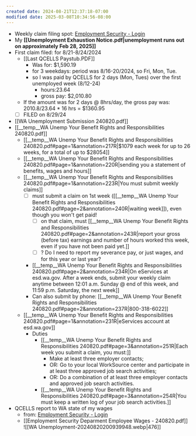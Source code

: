 ```yaml
---
created date: 2024-08-21T12:37:18-07:00
modified date: 2025-03-08T10:34:56-08:00
---
```

- Weekly claim filing spot: [Employment Security - Login](https://secure.esd.wa.gov/home/)
- My **[[Unemployment Exhaustion Notice.pdf|unemployment runs out on approximately Feb 28, 2025]]**
- First claim filed: for 8/21-8/24/2024
	- [[Last QCELLS Paystub.PDF]]
		- Was for: $1,590.19
		- for 3 weekdays:  period was 8/16-20/2024, so Fri, Mon, Tue.
		- so I was paid by QCELLS for 2 days (Mon, Tues) over the first unemployed week (8/12-24)
			- hours:23.64 
			- gross pay: $2,010.80 
	- If the amount was for 2 days @ 8hrs/day, the gross pay was: 2010.8/23.64 * 16 hrs = $1360.95
	- [ ] FILED on 8/29/24
- [[WA Unemployment Submission 240820.pdf]]
- [[__temp__WA Unemp Your Benefit Rights and Responsibilities 240820.pdf]]
	- [[__temp__WA Unemp Your Benefit Rights and Responsibilities 240820.pdf#page=1&annotation=217R|$1079 each week for up to 26 weeks, for a total of up to $28054]]
	- [[__temp__WA Unemp Your Benefit Rights and Responsibilities 240820.pdf#page=1&annotation=220R|sending you a statement of benefits, wages and hours]]
	- [[__temp__WA Unemp Your Benefit Rights and Responsibilities 240820.pdf#page=1&annotation=223R|You must submit weekly claims]]
		- [ ] must submit a claim on 1st week ([[__temp__WA Unemp Your Benefit Rights and Responsibilities 240820.pdf#page=2&annotation=240R|waiting week]]), even though you won't get paid!
			- [ ] on that claim, must [[__temp__WA Unemp Your Benefit Rights and Responsibilities 240820.pdf#page=2&annotation=243R|report your gross (before tax) earnings and number of hours worked this week, even if you have not been paid yet.]]
			- [ ] ? Do I need to report my severance pay, or just wages, and for this year or last year?
		- [[__temp__WA Unemp Your Benefit Rights and Responsibilities 240820.pdf#page=2&annotation=234R|On eServices at esd.wa.gov. After a week ends, submit your weekly claim anytime between 12:01 a.m. Sunday @ end of this week, and 11:59 p.m. Saturday, the next week]]
		- Can also submit by phone: [[__temp__WA Unemp Your Benefit Rights and Responsibilities 240820.pdf#page=2&annotation=237R|800-318-6022]]
	- [[__temp__WA Unemp Your Benefit Rights and Responsibilities 240820.pdf#page=1&annotation=231R|eServices account at  esd.wa.gov]]
		- Duties
			- [[__temp__WA Unemp Your Benefit Rights and Responsibilities 240820.pdf#page=3&annotation=251R|Each week you submit a claim, you must:]]
				- Make at least three employer contacts;
				- OR: Go to your local WorkSource center and participate in at least three approved job search activities;
				- OR: Do a combination of at least three employer contacts and approved job search activities.
			- [[__temp__WA Unemp Your Benefit Rights and Responsibilities 240820.pdf#page=3&annotation=254R|You must keep a written log of your job search activities.]]
- QCELLS report to WA state of my wages
  - from: [Employment Security - Login](https://secure.esd.wa.gov/employeewagedata/)
  - [[Employment Security Deparment Employee Wages - 240820.pdf]]
    ![[WA Unemployment-20240820200939948.webp|476]]
